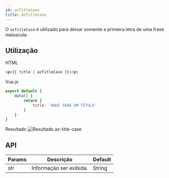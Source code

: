 ```yaml
---
id: azTitleCase
title: AzTitleCase
---
```


O `azTitleCase` é utilizado para deixar somente a primeira letra de uma frase maíuscula.

## Utilização

HTML

```html
<p>{{ title | azTitleCase }}</p>
```

Vue.js
```js
export default {
    data() {
        return {
            title: 'AQUI SERÁ UM TÍTULO'
        }
    }
}
```

Resultado
![Resultado az-title-case](../../img/examples/example-az-title-case.jpeg)

## API

| Params | Descrição | Default |
| ------------- | ------------- | ------------- |
| str | Informação ser exibida. | String |